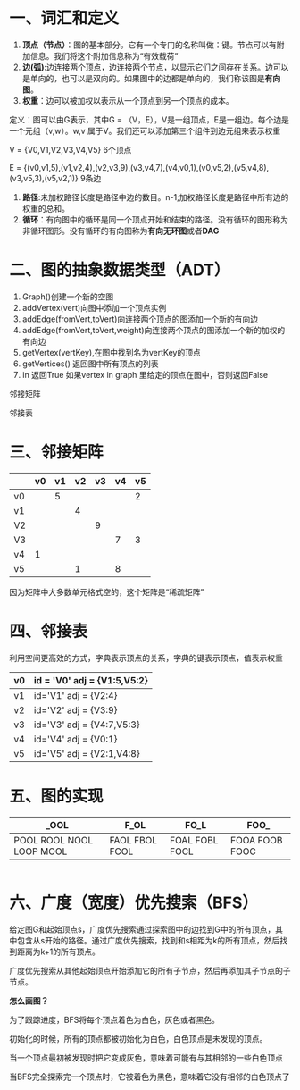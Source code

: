 # 一、词汇和定义

1. **顶点（节点）**：图的基本部分。它有一个专门的名称叫做：键。节点可以有附加信息。我们将这个附加信息称为“有效载荷”
2. **边(弧)**:边连接两个顶点，边连接两个节点，以显示它们之间存在关系。边可以是单向的，也可以是双向的。如果图中的边都是单向的，我们称该图是**有向图**。
3. **权重**：边可以被加权以表示从一个顶点到另一个顶点的成本。

定义：图可以由G表示，其中G = （V，E），V是一组顶点，E是一组边。每个边是一个元组（v,w）。w,v 属于V。我们还可以添加第三个组件到边元组来表示权重

V = {V0,V1,V2,V3,V4,V5} 6个顶点

E = {(v0,v1,5),(v1,v2,4),(v2,v3,9),(v3,v4,7),(v4,v0,1),(v0,v5,2),(v5,v4,8),(v3,v5,3),(v5,v2,1)} 9条边

1. **路径**:未加权路径长度是路径中边的数目。n-1;加权路径长度是路径中所有边的权重的总和。
2. **循环**：有向图中的循环是同一个顶点开始和结束的路径。没有循环的图形称为非循环图形。没有循环的有向图称为**有向无环图**或者**DAG**

# 二、图的抽象数据类型（ADT）

1. Graph()创建一个新的空图
2. addVertex(vert)向图中添加一个顶点实例
3. addEdge(fromVert,toVert)向连接两个顶点的图添加一个新的有向边
4. addEdge(fromVert,toVert,weight)向连接两个顶点的图添加一个新的加权的有向边
5. getVertex(vertKey),在图中找到名为vertKey的顶点
6. getVertices() 返回图中所有顶点的列表
7. in 返回True 如果vertex in graph 里给定的顶点在图中，否则返回False

邻接矩阵

邻接表

# 三、邻接矩阵

|      | v0   | v1   | v2   | v3   | v4   | v5   |
| ---- | ---- | ---- | ---- | ---- | ---- | ---- |
| v0   |      | 5    |      |      |      | 2    |
| v1   |      |      | 4    |      |      |      |
| V2   |      |      |      | 9    |      |      |
| V3   |      |      |      |      | 7    | 3    |
| v4   | 1    |      |      |      |      |      |
| v5   |      |      | 1    |      | 8    |      |

因为矩阵中大多数单元格式空的，这个矩阵是“稀疏矩阵”

# 四、邻接表

利用空间更高效的方式，字典表示顶点的关系，字典的键表示顶点，值表示权重

| v0   | id = 'V0' adj = {V1:5,V5:2} |
| ---- | --------------------------- |
| v1   | id='V1' adj = {V2:4}        |
| v2   | id='V2' adj = {V3:9}        |
| v3   | id='V3' adj = {V4:7,V5:3}   |
| v4   | id='V4' adj = {V0:1}        |
| v5   | id='V5' adj = {V2:1,V4:8}   |

# 五、图的实现

| _OOL                     | F_OL           | FO_L           | FOO_           |
| ------------------------ | -------------- | -------------- | -------------- |
| POOL ROOL NOOL LOOP MOOL | FAOL FBOL FCOL | FOAL FOBL FOCL | FOOA FOOB FOOC |

<details class="details-reset details-overlay details-overlay-dark" style="box-sizing: border-box; display: block;"><summary data-hotkey="l" aria-label="Jump to line" role="button" style="box-sizing: border-box; display: list-item; cursor: pointer; list-style: none;"></summary></details>

#  六、广度（宽度）优先搜索（BFS）

给定图G和起始顶点s，广度优先搜索通过探索图中的边找到G中的所有顶点，其中包含从s开始的路径。通过广度优先搜索，找到和s相距为k的所有顶点，然后找到距离为k+1的所有顶点。

广度优先搜索从其他起始顶点开始添加它的所有子节点，然后再添加其子节点的子节点。

**怎么画图？**

为了跟踪进度，BFS将每个顶点着色为白色，灰色或者黑色。

初始化的时候，所有的顶点都被初始化为白色，白色顶点是未发现的顶点。

当一个顶点最初被发现时把它变成灰色，意味着可能有与其相邻的一些白色顶点

当BFS完全探索完一个顶点时，它被着色为黑色，意味着它没有相邻的白色顶点了